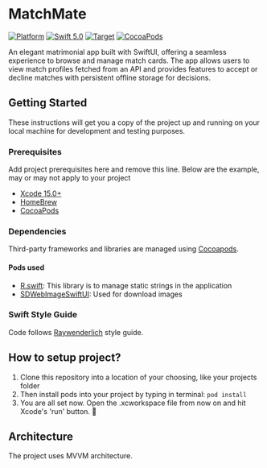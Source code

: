 # MatchMate

[![Platform][iOS-badge]][apple-developer]
[![Swift 5.0][swift-badge]][swift-org]
[![Target][minimum-platform-badge]][iOS-version-wiki]
[![CocoaPods][cocoa-badge]][cocoa-org]

An elegant matrimonial app built with SwiftUI, offering a seamless experience to browse and manage match cards. The app allows users to view match profiles fetched from an API and provides features to accept or decline matches with persistent offline storage for decisions.

## Getting Started
These instructions will get you a copy of the project up and running on your local machine for development and testing purposes.

### Prerequisites
Add project prerequisites here and remove this line. Below are the example, may or may not apply to your project
- [Xcode 15.0+][xcode-releases]
- [HomeBrew][brew]
- [CocoaPods][cocoa-org]

### Dependencies
Third-party frameworks and libraries are managed using [Cocoapods][cocoa-org].
#### Pods used 
- [R.swift][rswift]: This library is to manage static strings in the application
- [SDWebImageSwiftUI][sdWebimageswiftUI]: Used for download images

### Swift Style Guide
Code follows [Raywenderlich][style-guide] style guide.

## How to setup project?
1. Clone this repository into a location of your choosing, like your projects folder
2. Then install pods into your project by typing in terminal: `pod install`
3. You are all set now. Open the .xcworkspace file from now on and hit Xcode's 'run' button. 🚀


## Architecture
The project uses MVVM architecture.

[//]: # (These are reference links used in the body of this note and get stripped out when the markdown processor does its job. There is no need to format nicely because it shouldn't be seen. Thanks SO - http://stackoverflow.com/questions/4823468/store-comments-in-markdown-syntax)

   [swift-badge]: <https://img.shields.io/badge/Swift-5.0-orange.svg?style=flat>
   [swift-org]: <https://swift.org>
   [cocoa-badge]: <https://img.shields.io/badge/dependency-cocoapods-red>
   [cocoa-org]: <https://cocoapods.org>
   [spm]: <https://www.swift.org/package-manager/>
   [swift-date]: <https://github.com/malcommac/SwiftDate>
   [swift-log]: <https://github.com/apple/swift-log>
   [iOS-badge]: <https://img.shields.io/badge/platform-iOS-blue>
   [apple-developer]: <https://developer.apple.com/ios/>
   [minimum-platform-badge]: <https://img.shields.io/badge/support-iOS%2017.0-blue>
   [iOS-version-wiki]: <https://en.wikipedia.org/wiki/IOS_17.0>
   [brew]: <https://brew.sh/>
   [xcode-releases]: <https://xcodereleases.com/>
   [style-guide]: <https://github.com/raywenderlich/swift-style-guide>
   [rswift]: <https://github.com/mac-cain13/R.swift>
   [sdWebimageswiftUI]: <https://github.com/SDWebImage/SDWebImageSwiftUI>
